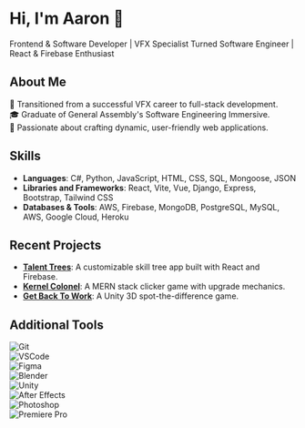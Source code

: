 # Hi, I'm Aaron 👋
Frontend & Software Developer | VFX Specialist Turned Software Engineer | React & Firebase Enthusiast  

## About Me  
🌟 Transitioned from a successful VFX career to full-stack development.  
🎓 Graduate of General Assembly's Software Engineering Immersive.  
🚀 Passionate about crafting dynamic, user-friendly web applications.  

## Skills  
- **Languages**: C#, Python, JavaScript, HTML, CSS, SQL, Mongoose, JSON
- **Libraries and Frameworks**: React, Vite, Vue, Django, Express, Bootstrap, Tailwind CSS  
- **Databases & Tools**: AWS, Firebase, MongoDB, PostgreSQL, MySQL, AWS, Google Cloud, Heroku

## Recent Projects  
- **[Talent Trees](https://github.com/chriscain/talent-trees)**: A customizable skill tree app built with React and Firebase.  
- **[Kernel Colonel](https://github.com/aaronfnp/kernel_colonel)**: A MERN stack clicker game with upgrade mechanics.  
- **[Get Back To Work](#)**: A Unity 3D spot-the-difference game. 



## Additional Tools  
![Git](https://img.shields.io/badge/Git-F05032?style=flat&logo=git&logoColor=white)  
![VSCode](https://img.shields.io/badge/VSCode-007ACC?style=flat&logo=visual-studio-code&logoColor=white)  
![Figma](https://img.shields.io/badge/Figma-F24E1E?style=flat&logo=figma&logoColor=white)  
![Blender](https://img.shields.io/badge/Blender-F5792A?style=flat&logo=blender&logoColor=white)  
![Unity](https://img.shields.io/badge/Unity-000000?style=flat&logo=unity&logoColor=white)  
![After Effects](https://img.shields.io/badge/After_Effects-CF96FD?style=flat&logo=adobe-after-effects&logoColor=white)  
![Photoshop](https://img.shields.io/badge/Photoshop-31A8FF?style=flat&logo=adobe-photoshop&logoColor=white)  
![Premiere Pro](https://img.shields.io/badge/Premiere_Pro-9999FF?style=flat&logo=adobe-premiere-pro&logoColor=white)  

<!-- ## Skills  

### Languages  
![JavaScript](https://img.shields.io/badge/JavaScript-F7DF1E?style=flat&logo=javascript&logoColor=black)  
![C#](https://img.shields.io/badge/C%23-239120?style=flat&logo=c-sharp&logoColor=white)  
![Python](https://img.shields.io/badge/Python-3776AB?style=flat&logo=python&logoColor=white)  
![HTML](https://img.shields.io/badge/HTML-E34F26?style=flat&logo=html5&logoColor=white)  
![CSS](https://img.shields.io/badge/CSS-1572B6?style=flat&logo=css3&logoColor=white)  

### Frameworks & Libraries  
![React](https://img.shields.io/badge/React-61DAFB?style=flat&logo=react&logoColor=black)  
![Vite](https://img.shields.io/badge/Vite-646CFF?style=flat&logo=vite&logoColor=white)  
![Express.js](https://img.shields.io/badge/Express.js-000000?style=flat&logo=express&logoColor=white)  
![Django](https://img.shields.io/badge/Django-092E20?style=flat&logo=django&logoColor=white)  
![Tailwind CSS](https://img.shields.io/badge/Tailwind_CSS-38B2AC?style=flat&logo=tailwind-css&logoColor=white)  
![Bootstrap](https://img.shields.io/badge/Bootstrap-7952B3?style=flat&logo=bootstrap&logoColor=white)  

### Databases & Tools  
![Firebase](https://img.shields.io/badge/Firebase-FFCA28?style=flat&logo=firebase&logoColor=black)  
![MongoDB](https://img.shields.io/badge/MongoDB-47A248?style=flat&logo=mongodb&logoColor=white)  
![PostgreSQL](https://img.shields.io/badge/PostgreSQL-336791?style=flat&logo=postgresql&logoColor=white)  
![MySQL](https://img.shields.io/badge/MySQL-4479A1?style=flat&logo=mysql&logoColor=white)  
![AWS](https://img.shields.io/badge/AWS-FF9900?style=flat&logo=amazon-aws&logoColor=white)  
![Google Cloud](https://img.shields.io/badge/Google_Cloud-4285F4?style=flat&logo=google-cloud&logoColor=white)  
![Heroku](https://img.shields.io/badge/Heroku-430098?style=flat&logo=heroku&logoColor=white)  
-->

<!--
**aaronfnp/aaronfnp** is a ✨ _special_ ✨ repository because its `README.md` (this file) appears on your GitHub profile.

Here are some ideas to get you started:

- 🔭 I’m currently working on ...
- 🌱 I’m currently learning ...
- 👯 I’m looking to collaborate on ...
- 🤔 I’m looking for help with ...
- 💬 Ask me about ...
- 📫 How to reach me: ...
- 😄 Pronouns: ...
- ⚡ Fun fact: ...
-->
